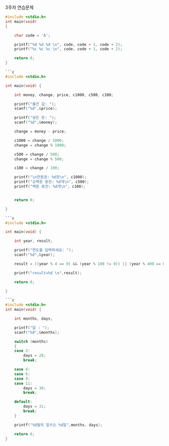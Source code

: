 3주차 연습문제

```c
#include <stdio.h>
int main(void)
{

    char code = 'A';

    printf("%d %d %d \n", code, code + 1, code + 2);
    printf("%c %c %c \n", code, code + 1, code + 2);

    return 0;
}

```c
#include <stdio.h>

int main(void) {

    int money, change, price, c1000, c500, c100;

    printf("물건 값: ");
    scanf("%d",&price);

    printf("넣은 돈: ");
    scanf("%d",&money);

    change = money - price;

    c1000 = change / 1000;
    change = change % 1000;

    c500 = change / 500;
    change = change % 500;

    c100 = change / 100;

    printf("\n천원권: %d장\n", c1000);
    printf("오백원 동전: %d개\n", c500);
    printf("백원 동전: %d개\n", c100);


    return 0;

}

```c
#include <stdio.h>

int main(void) {

    int year, result;

    printf("연도를 입력하세요: ");
    scanf("%d",&year);

    result = ((year % 4 == 0) && (year % 100 != 0)) || (year % 400 == 0);

    printf("result=%d \n",result);

    return 0;

}

```c
#include <stdio.h>
int main(void) {

    int months, days;

    printf("달 : ");
    scanf("%d",&months);

    switch (months)
    {
    case 2:
        days = 28;
        break;

    case 4:
    case 6:
    case 9:
    case 11:
        days = 30;
        break;

    default:
        days = 31;
        break;
    }

    printf("%d월의 일수는 %d일",months, days);

    return 0;
}

